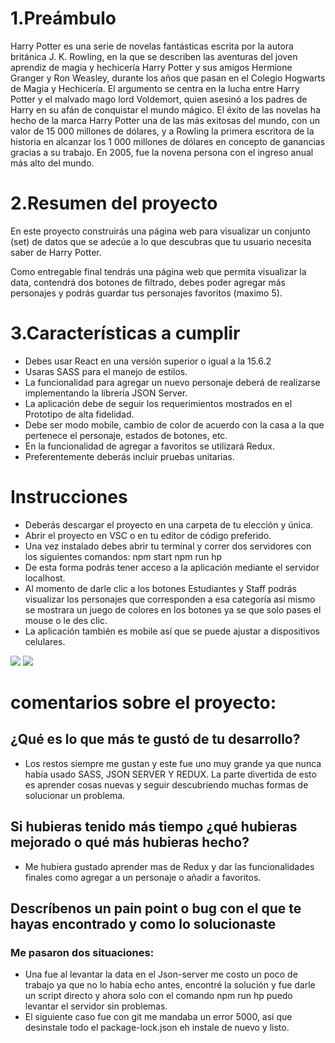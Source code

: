 
# 1.Preámbulo
  Harry Potter es una serie de novelas fantásticas escrita por la autora británica J. K. Rowling, en la que se describen las aventuras del joven aprendiz de magia y hechicería Harry Potter y sus amigos Hermione Granger y Ron Weasley, durante los años que pasan en el Colegio Hogwarts de Magia y Hechicería. El argumento se centra en la lucha entre Harry Potter y el malvado mago lord Voldemort, quien asesinó a los padres de Harry en su afán de conquistar el mundo mágico.
El éxito de las novelas ha hecho de la marca Harry Potter una de las más exitosas del mundo, con un valor de 15 000 millones de dólares, y a Rowling la primera escritora de la historia en alcanzar los 1 000 millones de dólares en concepto de ganancias gracias a su trabajo. En 2005, fue la novena persona con el ingreso anual más alto del mundo.


# 2.Resumen del proyecto
  En este proyecto construirás una página web para visualizar un conjunto (set) de datos que se adecúe a lo que descubras que tu usuario necesita saber de Harry Potter.
  
Como entregable final tendrás una página web que permita visualizar la data, contendrá dos botones de filtrado, debes poder agregar más personajes y podrás guardar tus personajes favoritos (maximo 5).

# 3.Características a cumplir
- Debes usar React en una versión superior o igual a la 15.6.2 
- Usaras SASS para el manejo de estilos.
- La funcionalidad para agregar un nuevo personaje deberá de realizarse implementando la librería JSON Server.
- La aplicación debe de seguir los requerimientos mostrados en el Prototipo de alta fidelidad.
- Debe ser modo mobile, cambio de color de acuerdo con la casa a la que pertenece el personaje, estados de botones, etc.
- En la funcionalidad de agregar a favoritos se utilizará Redux.
- Preferentemente deberás incluir pruebas unitarias.

# Instrucciones
  - Deberás descargar el proyecto en una carpeta de tu elección y única.
  - Abrir el proyecto en VSC o en tu editor de código preferido.
  - Una vez instalado debes abrir tu terminal y correr dos servidores con los siguientes  comandos:
      npm start 
      npm run hp
  - De esta forma podrás tener acceso a la aplicación mediante el servidor localhost.
  - Al momento de darle clic a los botones Estudiantes y Staff podrás visualizar los personajes que corresponden a esa categoría así mismo se mostrara un juego de colores en los    botones ya se que solo pases el mouse o le des clic.
  - La aplicación también es mobile así que se puede ajustar a dispositivos celulares.


![](/src/assets/mobile.png)
![](/src/assets/dsktop.png)
  
# comentarios sobre el proyecto:
 ## ¿Qué es lo que más te gustó de tu desarrollo?
-
  Los restos siempre me gustan y este fue uno muy grande ya que nunca había usado SASS, JSON SERVER Y REDUX. La parte divertida de esto es aprender cosas nuevas y seguir descubriendo muchas formas de solucionar un problema. 
 ## Si hubieras tenido más tiempo ¿qué hubieras mejorado o qué más hubieras hecho?
 
 -
    Me hubiera gustado aprender mas de Redux y dar las funcionalidades finales como agregar a un personaje o añadir a favoritos. 

## Descríbenos un pain point o bug con el que te hayas encontrado y como lo solucionaste

### Me pasaron dos situaciones:
- Una fue al levantar la data en el Json-server me costo un poco de trabajo ya que no lo había echo antes, encontré la solución y fue darle un script directo y ahora solo con el comando npm run hp puedo levantar el servidor sin problemas.
- El siguiente caso fue con git me mandaba un error 5000, así que desinstale todo el package-lock.json eh instale de nuevo y listo.


 
